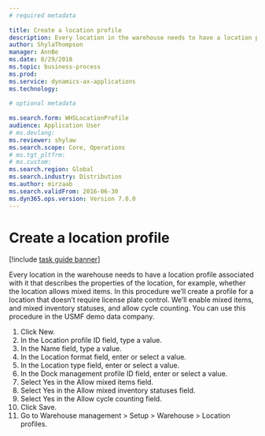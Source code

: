 ```yaml
--- 
# required metadata 
 
title: Create a location profile
description: Every location in the warehouse needs to have a location profile associated with it that describes the properties of the location, for example, whether the location allows mixed items. 
author: ShylaThompson
manager: AnnBe 
ms.date: 8/29/2018
ms.topic: business-process 
ms.prod:  
ms.service: dynamics-ax-applications 
ms.technology:  
 
# optional metadata 
 
ms.search.form: WHSLocationProfile   
audience: Application User 
# ms.devlang:  
ms.reviewer: shylaw
ms.search.scope: Core, Operations 
# ms.tgt_pltfrm:  
# ms.custom:  
ms.search.region: Global
ms.search.industry: Distribution
ms.author: mirzaab
ms.search.validFrom: 2016-06-30 
ms.dyn365.ops.version: Version 7.0.0 
---
```

# Create a location profile

[!include [task guide banner](../../includes/task-guide-banner.md)]

Every location in the warehouse needs to have a location profile associated with it that describes the properties of the location, for example, whether the location allows mixed items. In this procedure we’ll create a profile for a location that doesn’t require license plate control. We’ll enable mixed items, and mixed inventory statuses, and allow cycle counting. You can use this procedure in the USMF demo data company.

1. Click New.
2. In the Location profile ID field, type a value.
3. In the Name field, type a value.
4. In the Location format field, enter or select a value.
5. In the Location type field, enter or select a value.
6. In the Dock management profile ID field, enter or select a value.
7. Select Yes in the Allow mixed items field.
8. Select Yes in the Allow mixed  inventory statuses field.
9. Select Yes in the Allow cycle counting field.
10. Click Save.
11. Go to Warehouse management > Setup > Warehouse > Location profiles.

